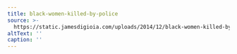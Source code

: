 ```yaml
---
title: black-women-killed-by-police
source: >-
  https://static.jamesdigioia.com/uploads/2014/12/black-women-killed-by-police.jpg
altText: ''
caption: ''
---
```


